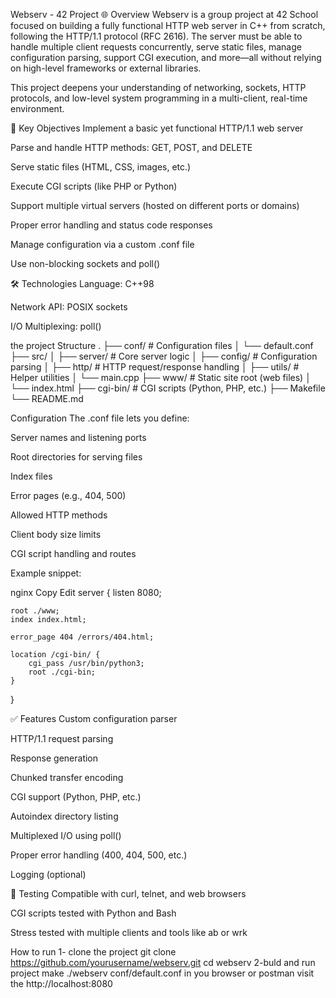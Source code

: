 Webserv - 42 Project
🌐 Overview
Webserv is a group project at 42 School focused on building a fully functional HTTP web server in C++ from scratch, following the HTTP/1.1 protocol (RFC 2616). The server must be able to handle multiple client requests concurrently, serve static files, manage configuration parsing, support CGI execution, and more—all without relying on high-level frameworks or external libraries.

This project deepens your understanding of networking, sockets, HTTP protocols, and low-level system programming in a multi-client, real-time environment.

🧠 Key Objectives
Implement a basic yet functional HTTP/1.1 web server

Parse and handle HTTP methods: GET, POST, and DELETE

Serve static files (HTML, CSS, images, etc.)

Execute CGI scripts (like PHP or Python)

Support multiple virtual servers (hosted on different ports or domains)

Proper error handling and status code responses

Manage configuration via a custom .conf file

Use non-blocking sockets and poll()

🛠️ Technologies
Language: C++98

Network API: POSIX sockets

I/O Multiplexing: poll()

the project Structure
.
├── conf/                   # Configuration files
│   └── default.conf
├── src/
│   ├── server/             # Core server logic
│   ├── config/             # Configuration parsing
│   ├── http/               # HTTP request/response handling
│   ├── utils/              # Helper utilities
│   └── main.cpp
├── www/                    # Static site root (web files)
│   └── index.html
├── cgi-bin/                # CGI scripts (Python, PHP, etc.)
├── Makefile
└── README.md


 Configuration
The .conf file lets you define:

Server names and listening ports

Root directories for serving files

Index files

Error pages (e.g., 404, 500)

Allowed HTTP methods

Client body size limits

CGI script handling and routes

Example snippet:

nginx
Copy
Edit
server {
    listen 8080;

    root ./www;
    index index.html;

    error_page 404 /errors/404.html;

    location /cgi-bin/ {
        cgi_pass /usr/bin/python3;
        root ./cgi-bin;
    }
}

✅ Features
 Custom configuration parser

 HTTP/1.1 request parsing

 Response generation

 Chunked transfer encoding

 CGI support (Python, PHP, etc.)

 Autoindex directory listing

 Multiplexed I/O using poll()

 Proper error handling (400, 404, 500, etc.)

 Logging (optional)

🧪 Testing
Compatible with curl, telnet, and web browsers

CGI scripts tested with Python and Bash

Stress tested with multiple clients and tools like ab or wrk

How to run 
1- clone the project 
git clone https://github.com/yourusername/webserv.git
cd webserv
2-buld and run project 
make 
./webserv conf/default.conf
in you browser or postman visit the http://localhost:8080
